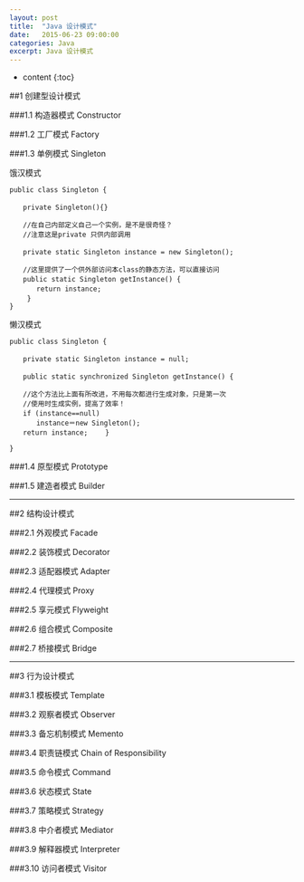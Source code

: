 ```yaml
---
layout: post
title:  "Java 设计模式"
date:   2015-06-23 09:00:00
categories: Java
excerpt: Java 设计模式
---
```


* content
{:toc}


##1 创建型设计模式

###1.1 构造器模式 Constructor

###1.2 工厂模式 Factory

###1.3 单例模式 Singleton
	
饿汉模式

	public class Singleton {

	　　private Singleton(){}

	　　//在自己内部定义自己一个实例，是不是很奇怪？
	　　//注意这是private 只供内部调用

	　　private static Singleton instance = new Singleton();

	　　//这里提供了一个供外部访问本class的静态方法，可以直接访问　　
	　　public static Singleton getInstance() {
	　　　　return instance; 　　
	　　 } 
	} 
	 

懒汉模式

	public class Singleton { 

	　　private static Singleton instance = null;

	　　public static synchronized Singleton getInstance() {

	　　//这个方法比上面有所改进，不用每次都进行生成对象，只是第一次　　　 　
	　　//使用时生成实例，提高了效率！
	　　if (instance==null)
	　　　　instance＝new Singleton();
	　　return instance; 　　} 

	} 

 
 

###1.4 原型模式 Prototype

###1.5 建造者模式 Builder

---


##2 结构设计模式


###2.1 外观模式 Facade

###2.2 装饰模式 Decorator

###2.3 适配器模式 Adapter

###2.4 代理模式 Proxy

###2.5 享元模式 Flyweight

###2.6 组合模式 Composite

###2.7 桥接模式 Bridge

---


##3 行为设计模式

###3.1 模板模式 Template

###3.2 观察者模式 Observer

###3.3 备忘机制模式 Memento

###3.4 职责链模式 Chain of Responsibility

###3.5 命令模式 Command

###3.6 状态模式 State

###3.7 策略模式 Strategy

###3.8 中介者模式 Mediator

###3.9 解释器模式 Interpreter

###3.10 访问者模式 Visitor







